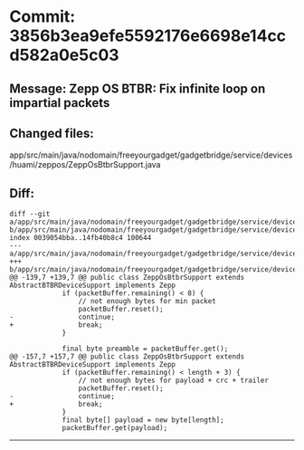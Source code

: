 # Commit: 3856b3ea9efe5592176e6698e14ccd582a0e5c03
## Message: Zepp OS BTBR: Fix infinite loop on impartial packets
## Changed files:
app/src/main/java/nodomain/freeyourgadget/gadgetbridge/service/devices/huami/zeppos/ZeppOsBtbrSupport.java

## Diff:
```
diff --git a/app/src/main/java/nodomain/freeyourgadget/gadgetbridge/service/devices/huami/zeppos/ZeppOsBtbrSupport.java b/app/src/main/java/nodomain/freeyourgadget/gadgetbridge/service/devices/huami/zeppos/ZeppOsBtbrSupport.java
index 0039054bba..14fb40b8c4 100644
--- a/app/src/main/java/nodomain/freeyourgadget/gadgetbridge/service/devices/huami/zeppos/ZeppOsBtbrSupport.java
+++ b/app/src/main/java/nodomain/freeyourgadget/gadgetbridge/service/devices/huami/zeppos/ZeppOsBtbrSupport.java
@@ -139,7 +139,7 @@ public class ZeppOsBtbrSupport extends AbstractBTBRDeviceSupport implements Zepp
             if (packetBuffer.remaining() < 8) {
                 // not enough bytes for min packet
                 packetBuffer.reset();
-                continue;
+                break;
             }
 
             final byte preamble = packetBuffer.get();
@@ -157,7 +157,7 @@ public class ZeppOsBtbrSupport extends AbstractBTBRDeviceSupport implements Zepp
             if (packetBuffer.remaining() < length + 3) {
                 // not enough bytes for payload + crc + trailer
                 packetBuffer.reset();
-                continue;
+                break;
             }
             final byte[] payload = new byte[length];
             packetBuffer.get(payload);
```
-----------------------------------
